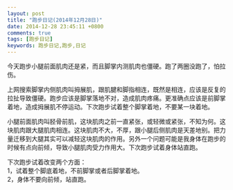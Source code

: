 ```yaml
---
layout: post
title: "跑步日记(2014年12月28日)"
date: 2014-12-28 23:45:11 +0800
comments: true
tags: [跑步日记]
keywords: 跑步日记,跑步,日记
---
```


今天跑步小腿前面肌肉还是紧，而且脚掌内测肌肉也僵硬。跑了两圈没跑了，怕拉伤。  

上网搜索脚掌内侧肌肉叫拇展肌，跟肌腱和脚指相连，既然是相连，应该是反复的拉扯导致僵硬。跑步应该是脚掌落地不对，造成肌肉疼痛。更准确点应该是前脚掌着地，造成拇展肌不停运动。下次跑步试着整个脚掌着地，不要某一块着地。  

小腿前面肌肉叫胫骨前肌，这块肌肉之前一直紧张，或轻微或紧张，不知为何。这块肌肉跟大腿肌肉相连。这块肌肉不大，不厚，跟小腿后侧肌肉是天差地别。把力量迁移到大腿其实可以减轻这块肌肉的作用。另外一个问题可能是我身体在跑步的时候有点向前倾，导致小腿肌肉受力作用大。下次跑步试着身体站直跑。  

下次跑步试着改变两个方面：  
1，试着整个脚底着地，不前脚掌或者后脚掌着地。  
2，身体不要向前倾，站直跑。